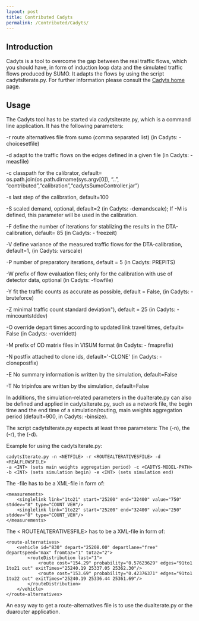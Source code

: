 ```yaml
---
layout: post
title: Contributed Cadyts
permalink: /Contributed/Cadyts/
---
```


Introduction
------------

Cadyts is a tool to overcome the gap between the real traffic flows, which you should have, in form of induction loop data and the simulated traffic flows produced by SUMO. It adapts the flows by using the script cadytsIterate.py. For further information please consult the [Cadyts home page](http://transp-or.epfl.ch/cadyts/).

Usage
-----

The Cadyts tool has to be started via cadytsIterate.py, which is a command line application. It has the following parameters:

-r route alternatives file from sumo (comma separated list) (in Cadyts: -choicesetfile)

-d adapt to the traffic flows on the edges defined in a given file (in Cadyts: -measfile)

-c classpath for the calibrator, default= os.path.join(os.path.dirname(sys.argv\[0\]), “..”, “contributed”,“calibration”,“cadytsSumoController.jar”)

-s last step of the calibration, default=100

-S scaled demand, optional, default=2 (in Cadyts: -demandscale); If -M is defined, this parameter will be used in the calibration.

-F define the number of iterations for stablizing the results in the DTA-calibration, default= 85 (in Cadyts: - freezeit)

-V define variance of the measured traffic flows for the DTA-calibration, default=1, (in Cadyts: varscale)

-P number of preparatory iterations, default = 5 (in Cadyts: PREPITS)

-W prefix of flow evaluation files; only for the calibration with use of detector data, optional (in Cadyts: -flowfile)

-Y fit the traffic counts as accurate as possible, default = False, (in Cadyts: -bruteforce)

-Z minimal traffic count standard deviation"), default = 25 (in Cadyts: -mincountstddev)

-O override depart times according to updated link travel times, default= False (in Cadyts: -overridett)

-M prefix of OD matrix files in VISUM format (in Cadyts: - fmaprefix)

-N postfix attached to clone ids, default='-CLONE' (in Cadyts: -clonepostfix)

-E No summary information is written by the simulation, default=False

-T No tripinfos are written by the simulation, default=False

In additions, the simulation-related parameters in the duaIterate.py can also be defined and applied in cadytsIterate.py, such as a network file, the begin time and the end time of a simulation/routing, main weights aggregation period (default=900, in Cadyts: -binsize).

The script cadytsIterate.py expects at least three parameters: The <NETFILE> (-n), the <ROUTEALTERATIVESFILE> (-r), the <REALFLOWSFILE> (-d).

Example for using the cadytsIterate.py:

    cadytsIterate.py -n <NETFILE> -r <ROUTEALTERATIVESFILE> -d <REALFLOWSFILE>
    -a <INT> (sets main weights aggregation period) -c <CADTYS-MODEL-PATH>
    -b <INT> (sets simulation begin) -e <INT> (sets simulation end)

The <REALFLOWS>-file has to be a XML-file in form of:

    <measurements>
        <singlelink link="1to21" start="25200" end="32400" value="750" stddev="8" type="COUNT_VEH"/>
        <singlelink link="1to22" start="25200" end="32400" value="250" stddev="8" type="COUNT_VEH"/>
    </measurements>

The &lt; ROUTEALTERATIVESFILE&gt; has to be a XML-file in form of:

    <route-alternatives>
        <vehicle id="830" depart="25208.00" departlane="free" departspeed="max" fromtaz="1" totaz="2">
            <routeDistribution last="1">
                <route cost="154.29" probability="0.57623629" edges="91to1 1to21 out" exitTimes="25240.19 25337.05 25362.30"/>
                <route cost="153.69" probability="0.42376371" edges="91to1 1to22 out" exitTimes="25240.19 25336.44 25361.69"/>
            </routeDistribution>
        </vehicle>
    </route-alternatives>

An easy way to get a route-alternatives file is to use the duaIterate.py or the duarouter application.